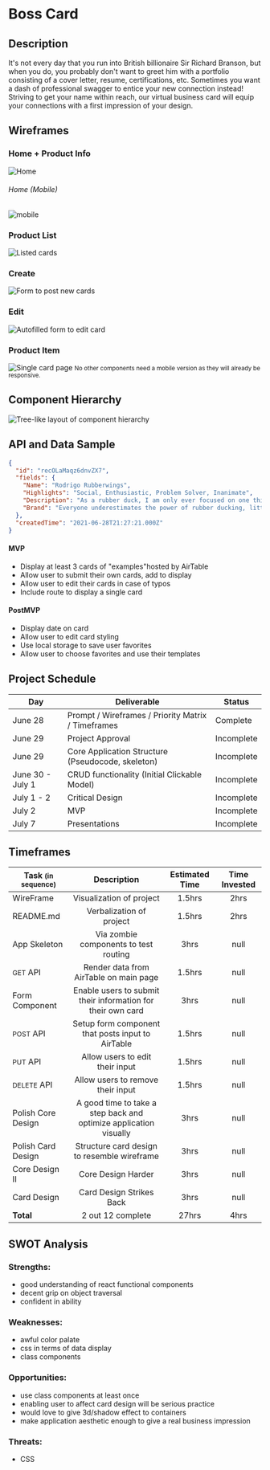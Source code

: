 <!-- CODENAME: BANANAS -->

# Boss Card

## Description

It's not every day that you run into British billionaire Sir Richard Branson, but when you do, you probably don't want to greet him with a portfolio consisting of a cover letter, resume, certifications, etc.
Sometimes you want a dash of professional swagger to entice your new connection instead!
<br>
Striving to get your name within reach, our virtual business card will equip your connections with a first impression of your design.

## Wireframes

### Home + Product Info

![Home](/images/homePage.png)

###### Home (Mobile)

![mobile](/images/mobileHome.png)

### Product List

![Listed cards](/images/productList.png)

### Create

![Form to post new cards](/images/form.png)

### Edit

![Autofilled form to edit card](/images/edit.png)

### Product Item

![Single card page](/images/productCard.png)
<small>No other components need a mobile version as they will already be responsive.</small>

## Component Hierarchy

![Tree-like layout of component hierarchy](/images/component-hierarchy.png)

## API and Data Sample

```json
{
  "id": "recOLaMaqz6dnvZX7",
  "fields": {
    "Name": "Rodrigo Rubberwings",
    "Highlights": "Social, Enthusiastic, Problem Solver, Inanimate",
    "Description": "As a rubber duck, I am only ever focused on one thing: getting you unstuck. It's not easy being cute and sociable, but I make it look easy even in a developer's most challenging situations. It's kind of like analyzing a way of getting over a mountain. Intimidating at first, but if you make a plan first, you might notice there's a cave that takes us right through.",
    "Brand": "Everyone underestimates the power of rubber ducking, little do they know I am their secret weapon..."
  },
  "createdTime": "2021-06-28T21:27:21.000Z"
}
```

#### MVP

- Display at least 3 cards of "examples"hosted by AirTable
- Allow user to submit their own cards, add to display
- Allow user to edit their cards in case of typos
- Include route to display a single card

#### PostMVP

- Display date on card
- Allow user to edit card styling
- Use local storage to save user favorites
- Allow user to choose favorites and use their templates

## Project Schedule

| Day              | Deliverable                                        | Status     |
| ---------------- | -------------------------------------------------- | ---------- |
| June 28          | Prompt / Wireframes / Priority Matrix / Timeframes | Complete   |
| June 29          | Project Approval                                   | Incomplete |
| June 29          | Core Application Structure (Pseudocode, skeleton)  | Incomplete |
| June 30 - July 1 | CRUD functionality (Initial Clickable Model)       | Incomplete |
| July 1 - 2       | Critical Design                                    | Incomplete |
| July 2           | MVP                                                | Incomplete |
| July 7           | Presentations                                      | Incomplete |

## Timeframes

| Task <small>(in sequence)</small> |                            Description                            | Estimated Time | Time Invested |
| --------------------------------- | :---------------------------------------------------------------: | :------------: | :-----------: |
| WireFrame                         |                     Visualization of project                      |     1.5hrs     |     2hrs      |
| README.md                         |                     Verbalization of project                      |     1.5hrs     |     2hrs      |
| App Skeleton                      |               Via zombie components to test routing               |      3hrs      |     null      |
| <small>GET</small> API            |              Render data from AirTable on main page               |     1.5hrs     |     null      |
| Form Component                    |    Enable users to submit their information for their own card    |      3hrs      |     null      |
| <small>POST</small> API           |         Setup form component that posts input to AirTable         |     1.5hrs     |     null      |
| <small>PUT</small> API            |                  Allow users to edit their input                  |     1.5hrs     |     null      |
| <small>DELETE</small> API         |                 Allow users to remove their input                 |     1.5hrs     |     null      |
| Polish Core Design                | A good time to take a step back and optimize application visually |      3hrs      |     null      |
| Polish Card Design                |            Structure card design to resemble wireframe            |      3hrs      |     null      |
| Core Design II                    |                        Core Design Harder                         |      3hrs      |     null      |
| Card Design                       |                     Card Design Strikes Back                      |      3hrs      |     null      |
| <strong>Total</strong>            |                         2 out 12 complete                         |     27hrs      |     4hrs      |

## SWOT Analysis

### Strengths:

- good understanding of react functional components
- decent grip on object traversal
- confident in ability

### Weaknesses:

- awful color palate
- css in terms of data display
- class components

### Opportunities:

- use class components at least once
- enabling user to affect card design will be serious practice
- would love to give 3d/shadow effect to containers
- make application aesthetic enough to give a real business impression

### Threats:

- CSS
